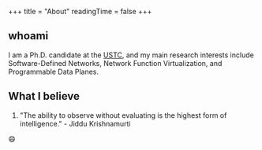 +++
title = "About"
readingTime = false
+++

## whoami
I am a Ph.D. candidate at the [USTC](https://en.ustc.edu.cn/), and my main research interests include Software-Defined Networks, Network Function Virtualization, and Programmable Data Planes.


## What I believe 
1. "The ability to observe without evaluating is the highest form of intelligence." - Jiddu Krishnamurti

:smile:
